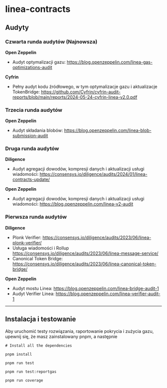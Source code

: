 # linea-contracts

## Audyty
### Czwarta runda audytów (Najnowsza)

**Open Zeppelin**
- Audyt optymalizacji gazu: https://blog.openzeppelin.com/linea-gas-optimizations-audit

**Cyfrin**
- Pełny audyt kodu źródłowego, w tym optymalizacje gazu i aktualizacje TokenBridge: https://github.com/Cyfrin/cyfrin-audit-reports/blob/main/reports/2024-05-24-cyfrin-linea-v2.0.pdf 

### Trzecia runda audytów
**Open Zeppelin**

- Audyt składania blobów: https://blog.openzeppelin.com/linea-blob-submission-audit

### Druga runda audytów

**Diligence**
- Audyt agregacji dowodów, kompresji danych i aktualizacji usługi wiadomości: https://consensys.io/diligence/audits/2024/01/linea-contracts-update/

**Open Zeppelin**

- Audyt agregacji dowodów, kompresji danych i aktualizacji usługi wiadomości: https://blog.openzeppelin.com/linea-v2-audit

### Pierwsza runda audytów

**Diligence**

- Plonk Verifier: https://consensys.io/diligence/audits/2023/06/linea-plonk-verifier/
- Usługa wiadomości i Rollup https://consensys.io/diligence/audits/2023/06/linea-message-service/
- Canonical Token Bridge: https://consensys.io/diligence/audits/2023/06/linea-canonical-token-bridge/

**Open Zeppelin**

- Audyt mostu Linea: https://blog.openzeppelin.com/linea-bridge-audit-1
- Audyt Verifier Linea: https://blog.openzeppelin.com/linea-verifier-audit-1



---

## Instalacja i testowanie

Aby uruchomić testy rozwiązania, raportowanie pokrycia i zużycia gazu, upewnij się, że masz zainstalowany pnpm, a następnie
```
# Install all the dependencies

pnpm install

pnpm run test

pnpm run test:reportgas

pnpm run coverage
```